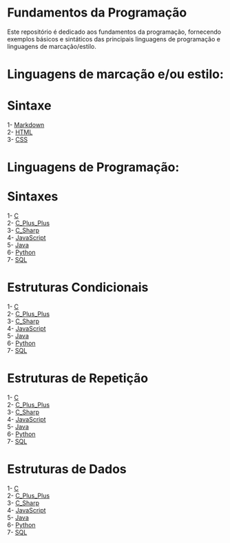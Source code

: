 <h1>Fundamentos da Programação</h1>

Este repositório é dedicado aos fundamentos da programação, fornecendo exemplos básicos e sintáticos das principais linguagens de programação e linguagens de marcação/estilo.

# Linguagens de marcação e/ou estilo:

<h1>Sintaxe</h1>
    1- <a href="Linguagem_De_Marc/markdown_sintaxe.md">Markdown</a><br>
    2- <a href="Linguagem_De_Marc/html_sintaxe.html/">HTML</a><br>
    3- <a href="Linguagem_De_Marc/css_sintaxe.css/">CSS</a><br>
<h1></h1>    

<h1>Linguagens de Programação:<br><br>Sintaxes</h1>
    1- <a href="https://github.com/JoaoASouzaN/">C</a><br>
    2- <a href="https://github.com/JoaoASouzaN/">C_Plus_Plus</a><br>
    3- <a href="https://github.com/JoaoASouzaN/">C_Sharp</a><br>
    4- <a href="https://github.com/JoaoASouzaN/">JavaScript</a><br>
    5- <a href="https://github.com/JoaoASouzaN/">Java</a><br>
    6- <a href="https://github.com/JoaoASouzaN/">Python</a><br>
    7- <a href="https://github.com/JoaoASouzaN/">SQL</a>
<h1></h1>

<h1>Estruturas Condicionais</h1>
    1- <a href="https://github.com/JoaoASouzaN/">C</a><br>
    2- <a href="https://github.com/JoaoASouzaN/">C_Plus_Plus</a><br>
    3- <a href="https://github.com/JoaoASouzaN/">C_Sharp</a><br>
    4- <a href="https://github.com/JoaoASouzaN/">JavaScript</a><br>
    5- <a href="https://github.com/JoaoASouzaN/">Java</a><br>
    6- <a href="https://github.com/JoaoASouzaN/">Python</a><br>
    7- <a href="https://github.com/JoaoASouzaN/">SQL</a>
<h1></h1>

<h1>Estruturas de Repetição</h1>
    1- <a href="https://github.com/JoaoASouzaN/">C</a><br>
    2- <a href="https://github.com/JoaoASouzaN/">C_Plus_Plus</a><br>
    3- <a href="https://github.com/JoaoASouzaN/">C_Sharp</a><br>
    4- <a href="https://github.com/JoaoASouzaN/">JavaScript</a><br>
    5- <a href="https://github.com/JoaoASouzaN/">Java</a><br>
    6- <a href="https://github.com/JoaoASouzaN/">Python</a><br>
    7- <a href="https://github.com/JoaoASouzaN/">SQL</a>
<h1></h1>

<h1>Estruturas de Dados</h1>
    1- <a href="https://github.com/JoaoASouzaN/">C</a><br>
    2- <a href="https://github.com/JoaoASouzaN/">C_Plus_Plus</a><br>
    3- <a href="https://github.com/JoaoASouzaN/">C_Sharp</a><br>
    4- <a href="https://github.com/JoaoASouzaN/">JavaScript</a><br>
    5- <a href="https://github.com/JoaoASouzaN/">Java</a><br>
    6- <a href="https://github.com/JoaoASouzaN/">Python</a><br>
    7- <a href="https://github.com/JoaoASouzaN/">SQL</a>
<h1></h1>
